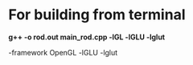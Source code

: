 # For building from terminal

**g++ -o rod.out main_rod.cpp -lGL -lGLU -lglut**

-framework OpenGL -lGLU -lglut
